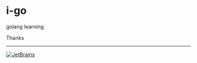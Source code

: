 # i-go
golang learning  

Thanks  
***
[![JetBrains](./assets/jetbrains-variant.svg)](https://www.jetbrains.com/?from=i-go)






